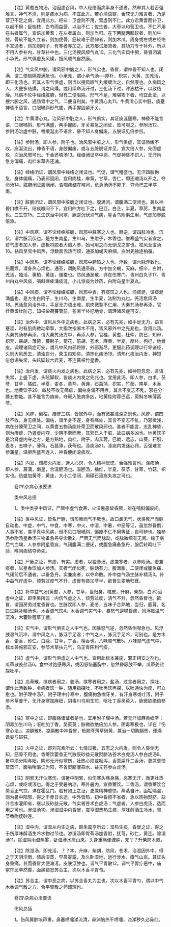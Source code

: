 <!-- { "loadSidebar": true } -->
　　【注】黄耆五物汤，治因虚召风，中人经络而病半身不遂者。然审其人若舌强难言，神气不清，则是痰水为病，不宜此方。若心清语蹇，舌软无力难言者，乃是营卫不足之病，宜用此方。经曰：卫虚则不用，营虚则不仁。此方君黄耆而补卫，以起不用；臣桂枝，白芍而益营，以治不仁；佐生姜，大枣以和营卫也。不仁不用在右者属气，宜倍加黄耆；在左者属血，则加当归。在下两腿两膝软者，则加牛膝。骨软不能久立者，则加虎骨。筋软难于屈伸者，则加木瓜。周身或左或右经络不宣通者，则加炮附子，有寒者亦加之。此方屡试屡效者，其功力专于补外，所以不用人参补内，甘草补中也。三化汤搜风顺气丸10。三化气实风中腑，昏冒闭满小承羌。形气俱虚及风燥，搜风顺气自然康。

　　【注】气实风中腑，谓风邪中腑之人，形气实也。昏冒，谓神昏不知人也。闭满，谓二便阻隔腹满胀也。小承羌，谓小承气汤---厚朴，枳实，大黄，加羌活，即三化汤也。若其人形气俱虚，则当以搜风顺气丸缓缓治之，自然康也。久病风之人，大便多结燥，谓之风燥。或用续命汤汗过，三化汤下过，津液枯干，以致结燥。凡病不论中经络脏腑，但有二便阻隔，形气不足，难堪攻下者，均宜此法，以搜六腑之风，通肠胃中之气，二便自利矣。牛黄清心丸11。牛黄清心实中脏，痰壅神昏不语言，口眼喎斜形气盛，两手握固紧牙关。

　　【注】牛黄清心丸，治风邪中脏之人，形气俱实，其证痰涎壅寒，神昏不能言语，口眼喎斜，形气满盛，两手握固，牙关紧急之闭证，皆可服之。参附汤12。参附汤治虚中脏，唇缓涎出不语言，昏不知人身偏废，五脱证见倍参煎。

　　【注】参附汤，即人参，附子也。治风邪中脏之人，形气俱虚，其证唇缓不收，痰涎流出，神昏不语，身肢偏废，或与五脏脱证并见，宜大倍人参，先固虚脱，次治风邪可也。千金还魂汤13。经络闭证卒中恶，气促神昏不识人，无汗拘急身偏痛，肉桂麻草杏还魂。

　　【注】经络闭证，谓风邪中经络之闭证也。气促，谓气粗盛也。无汗四肢拘急，身体偏痛，乃表邪固闭，宜用肉桂，麻黄，甘草，杏仁，即还魂汤以开之。夺命汤14。脏腑闭证腹满闭，昏噤痰结在喉间，危急汤药不能下，夺命巴芷半葶南。

　　【注】脏腑闭证，谓风邪中脏腑之闭证也。腹满闭，谓腹满二便闭也。兼以神昏口噤不开，结痰喉间不下，宜用四方吐下之，巴豆，白芷，半夏，葶苈，生南星也。三生饮15。三生饮治中风寒，厥逆沉伏涌气痰，星香乌附俱生用，气虚加参脱倍添。

　　【注】中风寒，谓不论经络脏腑，风邪中脏寒之人也。厥逆，谓四肢冷也。沉伏，谓六脉沉伏也。是方生南星，生川乌，生附子，木香也。惟寒盛气实者宜之，若气虚者加人参，虚极将脱者大倍人参，始可用之而无倒戈之害也。袪风至宝汤16。袪风至宝中风热，浮数面赤热而烦，通圣加蝎天麻细，白附羌独连柏蚕。

　　【注】中风热，谓不论经络脏腑，风邪中腑热之人也。浮数，谓六脉浮数也。热而烦，谓身热心烦也。通圣，谓防风通圣散。方中加全蝎，天麻，细辛，白附，羌活，独活，黄柏，黄连，僵蚕也。防风通圣散，详在伤寒门。青州白丸子17。青州白丸中风痰，喎斜瘫痪涌痰涎，小儿惊痰为妙药，白附乌星半夏丸。

　　【注】中风痰，谓不论经络脏腑，风邪中表，有痰饮之人也。涌痰涎，谓痰涎涌盛也。是方生白附子，生川乌，生南星，生半夏，法制为丸也。羌活愈风汤18。羌活愈风治外中，手足无力语出难，肌肉微掣不仁用，大秦艽汤参再添，官桂黄耆杜防己，知枳柴荷蔓菊前，苍麻半朴杞地骨，调理诸风症可安。

　　【注】治外中，谓风从外中之病也。此病之来，必有先兆，如手足无力，语言蹇涩，时有肌肉微动牵掣，大指次指麻木不用，皆风邪外中之先兆也，宜用此汤。大秦艽汤参再添，谓大秦艽汤方中，再添人参，官桂，黄耆，杜仲，防已，知母，枳壳，柴胡，薄荷，蔓荆子，菊花，前胡，苍术，麻黄，半夏，厚朴，枸杞，地骨皮。调理诸风症可安，谓凡中风内邪将除，外邪渐尽，更服此药调理以行导诸经，久则大风悉去，清浊自分，荣卫自知矣。清热化痰汤19。清热化痰治内发，神短忽忽语失常，头眩脚软六君麦，芩连菖枳竹星香。

　　【注】治内发，谓痰火内发之病也。此病之来，必有先兆，如神短忽忽，言语失常，上盛下虚，头眩脚软，皆痰火内发之先兆也。宜用此汤。即人参，白术，茯苓，甘草，橘红，半夏，麦冬，黄芩，黄连，石菖蒲，枳实，竹茹，南星，木香也。地黄饮子20。四肢不收无痛痱，偏枯身偏不用疼，其言不变志不乱，邪在分腠五物能。甚不能言为瘖痱，夺厥入脏病多凶，地黄桂附蓉巴远，萸斛冬味薄菖苓。

　　【注】风痱，偏枯，瘖痱三病，皆属外中，而有微甚浅深之别也。风痱，谓四肢不收，身无痛处。偏枯，谓半身不遂，身有痛处，其言不变志不乱，乃邪微浅，病在分腠荣卫之间，以黄耆五物汤能补荣卫而散风邪也。甚者不能言，志乱神昏，则为瘖痱，乃肾虚内夺，少阴不至而厥，其邪巳入于脏，故曰病多凶也。地黄饮子是治肾虚内夺之方，是方熟地，肉桂，附子，肉苁蓉，巴戟，远志，山萸，石斛，麦冬，五味子，薄荷，石菖薄，茯苓也。涤痰汤21。涤痰内发迷心窍，舌强难言参蒲星，温胆热盛芩连入，神昏便闭滚痰攻。

　　【注】内发，谓痰火内发，迷人心窍，令人精神恍惚，舌强难言也。涤痰汤，即人参，菖蒲，南星，合温胆汤也。温胆汤，橘红，半夏，茯苓，甘草，竹菇，枳实也。热盛加黄芩，黄连，大小二便闭，用礞石滚痰丸攻之可也。

　　卷四\杂病心法要诀

　　类中风总括

　　1。类中类乎中风证，尸厥中虚气食寒，火湿暑恶皆昏厥，辨在喎斜偏废间。

　　【注】类中风证，皆名尸厥，谓形厥而气不厥也。故口鼻无气，状类死尸而脉自动也。中虚，中气，中食，中寒，中火，中湿，中暑，中恶等证，虽忽然昏倒，人事不省，类乎真中风病，但不见口眼喎斜，偏废不仁不用等证，自可辨也。独参汤参附汤星香汤三物备急丹夺命散2。尸厥无气而脉动，或脉微细有无间。缘于病后气血竭，人参参附星香痰，气闭腹满二便闭，或腹急痛备急丹，服后转鸣吐下验，喉间痰结夺命先。

　　【注】尸厥之证，有虚，有实。虚者，以独参汤。虚兼寒者，以参附汤。虚兼痰者，以星香饮加人参汤。实者气闭似死，脉动有力，腹满胀，二便闭或腹急痛，气闭前后不通者，以备急丹。实兼痰者，以夺命散。补中益气汤生脉补精汤3。补中益气疗虚中，烦劳过度气不升，虚冒有痰加苓半，欲冒生麦地归茸。

　　【注】补中益气汤(黄耆，人参，甘草，当归身，橘皮，升麻，柴胡，白术)治虚中之证，即李杲所云：内伤气虚之人，烦劳过度，清气不升，忽然昏冒也。欲冒，谓因房劳过度昏冒也。生脉饮即人参，麦冬，五味子合熟地，当归，鹿茸，名曰生脉补精汤也。木香调气饮4。木香调气实气中，暴怒气逆噤昏痰，风浮肢温气沉冷，木藿砂蔻草丁檀。

　　【注】实气中，谓形气俱实之人中气也。因暴怒气逆，忽然昏倒噤急也。风浮肢温气沉冷，谓中风之人，脉浮手足温；中气之人，脉沉手足冷，可别也。是方木香，藿香，砂仁，白蔻，甘草，丁香，檀香也。八味顺气散5。八味顺气虚气中，标本兼施邪正安，参苓术草扶元气，乌芷青陈利气痰。

　　【注】虚气中，谓形气俱虚之人中气也。宜用此标本兼施，邪正相安之剂也。瓜蒂散姜盐汤6。食中过饱感寒风，或因怒恼塞胸中，忽然昏厥肢不举，瓜蒂姜盐探吐平。

　　【注】瓜蒂散，挟痰者用之。姜汤，挟寒者用之。盐汤，过食者用之，探吐，谓作此汤数钟，令病者饮一钟，随用指探吐，不吐再饮再探，以吐通快为度，可立愈也。附子理中汤7。附子理中疗寒中，腹痛拘急噤牙关，有汗身寒或吐泻，附子参术草姜干，无汗身寒加麻细，阴毒川乌用生煎，呕吐丁香吴萸入，脉微欲绝倍参添。

　　【注】寒中之证，即腹痛诸证者是也，宜用附子理中汤。若无汗加麻黄细辛；阴毒加生川乌；呕吐加丁香，吴茱萸；脉微欲绝倍加人参。阴毒寒极也，详在『伤寒心法』。凉膈散8。凉膈散中神昏冒，栀翘芩薄草硝黄，兼治一切胸膈热，便燥谵妄与斑狂。

　　【注】火中之证，即刘完素所云：七情过极，五志之火内发，则令人昏倒无知，筋骨不用也。香薷饮藿香正气散辰砂益元散熨脐法苍术白虎汤人参白虎汤9。暑中须分阴与阳，阴邪无汗似寒伤，壮热心烦或呕泻，香薷扁朴二香汤，更兼昏愦蒸蒸汗，面垢喘渴证为阳，不省熨脐灌蒜水，益元苍参白虎汤。

　　【注】阴邪无汗似寒伤，谓暑中阴邪，似伤寒头痛身痛，恶寒无汗，而更壮热心烦，或呕或泻也。得之于受暑纳凉，寒外暑内，宜香薷饮。二香汤，谓香薷饮合薷香正气饮，详在霍乱门。若有如上之证，更兼精神昏愦，蒸蒸自汗，面垢喘渴，则为暑中阳邪，得之于赤日长途，中外皆热，初中昏愦不省者，急以热物熨脐，蒜汁合水灌即省，继以辰砂益元散。气实者苍术白虎汤；气虚者，人参白虎汤，选而用之可也。渗湿汤10。渗湿湿中内昏冒，震亨湿热热生痰，厚味醇酒生冷水，胃苓香附抚砂连。

　　【注】湿中内，谓湿从内生之病，即朱震亨所云：湿热生痰，昏冒之证，得之于伤厚味醇酒生冷水物过节也。渗湿汤即胃苓汤加香附，抚芎，砂仁，黄连。除湿汤11。除湿阴雨湿蒸雾，卧湿涉水瘴山岚，头身重痛便溏肿，羌？？升柴防术煎。

　　【注】除湿汤，即羌活，？？本，升麻，柴胡，防风，苍术，治湿因外中。得之于天阴淫雨，晴后湿蒸，早晨雾露，及久卧湿地，远行涉水，瘴气山岚。其证头身重痛，甚而昏冒大便溏泻，皮肤浮肿也。调气平胃散12。调气平胃疗恶中，庙冢忤恶卒然昏，面黑错忘苏合主，次以木香平胃匀。

　　【注】苏合主，谓中恶之病，以苏合香丸为主也。次以木香平胃匀，谓以中气木香调气散之方，合平胃散之药调理也。

　　卷四\杂病心法要诀

　　伤风总括

　　1。伤风属肺咳声重，鼻塞喷嚏涕流清，鼻渊脑热不喷嚏，浊涕秽久必鼻红。

